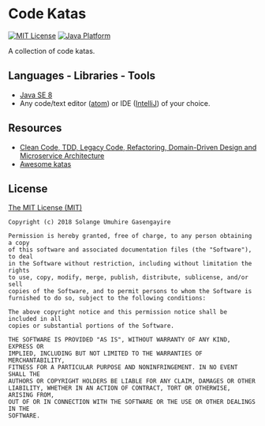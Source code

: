 # Code Katas

[![MIT License](https://img.shields.io/badge/license-MIT%20License-green.svg)][6]
[![Java Platform](https://img.shields.io/badge/platform-Java-blue.svg)][1]

A collection of code katas.

## Languages - Libraries - Tools

- [Java SE 8][1]
- Any code/text editor ([atom][2]) or IDE ([IntelliJ][3]) of your choice.

## Resources

- [Clean Code, TDD, Legacy Code, Refactoring, Domain-Driven Design and Microservice Architecture][4]
- [Awesome katas][5]

## License

[The MIT License (MIT)][7]

````
Copyright (c) 2018 Solange Umuhire Gasengayire

Permission is hereby granted, free of charge, to any person obtaining a copy
of this software and associated documentation files (the "Software"), to deal
in the Software without restriction, including without limitation the rights
to use, copy, modify, merge, publish, distribute, sublicense, and/or sell
copies of the Software, and to permit persons to whom the Software is
furnished to do so, subject to the following conditions:

The above copyright notice and this permission notice shall be included in all
copies or substantial portions of the Software.

THE SOFTWARE IS PROVIDED "AS IS", WITHOUT WARRANTY OF ANY KIND, EXPRESS OR
IMPLIED, INCLUDING BUT NOT LIMITED TO THE WARRANTIES OF MERCHANTABILITY,
FITNESS FOR A PARTICULAR PURPOSE AND NONINFRINGEMENT. IN NO EVENT SHALL THE
AUTHORS OR COPYRIGHT HOLDERS BE LIABLE FOR ANY CLAIM, DAMAGES OR OTHER
LIABILITY, WHETHER IN AN ACTION OF CONTRACT, TORT OR OTHERWISE, ARISING FROM,
OUT OF OR IN CONNECTION WITH THE SOFTWARE OR THE USE OR OTHER DEALINGS IN THE
SOFTWARE.

````


[1]: https://docs.oracle.com/en/java/
[2]: https://atom.io/
[3]: https://www.jetbrains.com/idea/download
[4]: https://github.com/joebew42/study-path
[5]: https://github.com/gamontal/awesome-katas
[6]: https://github.com/SolangeUG/katas/blob/master/LICENSE
[7]: https://opensource.org/licenses/MIT
